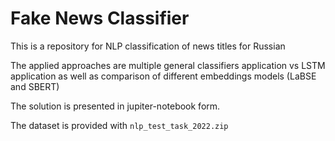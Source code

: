 # Fake News Classifier

This is a repository for NLP classification of news titles for Russian

The applied approaches are multiple general classifiers application vs LSTM application as well as comparison of different embeddings models (LaBSE and SBERT)

The solution is presented in jupiter-notebook form. 

The dataset is provided with ```nlp_test_task_2022.zip``` 
